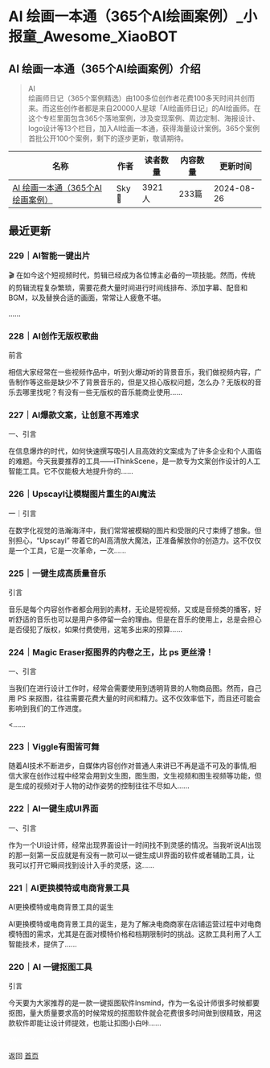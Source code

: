 # AI 绘画一本通（365个AI绘画案例）_小报童_Awesome_XiaoBOT

## AI 绘画一本通（365个AI绘画案例）介绍
> AI  
绘画师日记（365个案例精选）由100多位创作者花费100多天时间共创而来。而这些创作者都是来自20000人星球「AI绘画师日记」的AI绘画师。在这个专栏里面包含365个落地案例，涉及变现案例、周边定制、海报设计、logo设计等13个栏目，加入AI绘画一本通，获得海量设计案例。365个案例首批公开100个案例，剩下的逐步更新，敬请期待。  
  


|名称|作者|读者数量|内容数量|更新时间|
|---|---|---|---|---|
|[AI 绘画一本通（365个AI绘画案例）](https://xiaobot.net/p/yibentong?refer=9c3f1c95-a052-465a-9902-f6d75080262a)|Sky🏹|3921人|233篇|2024-08-26|

## 最近更新
### 229｜AI智能一键出片

🎬
在如今这个短视频时代，剪辑已经成为各位博主必备的一项技能。然而，传统的剪辑流程复杂繁琐，需要花费大量时间进行时间线排布、添加字幕、配音和BGM，以及替换合适的画面，常常让人疲惫不堪。

......

### 228｜AI创作无版权歌曲

前言

相信大家经常在一些视频作品中，听到火爆动听的背景音乐，我们做视频内容，广告制作等这些是缺少不了背景音乐的，但是又担心版权问题，怎么办？无版权的音乐去哪里找呢？有没有一些无版权的音乐能商业使用......

### 227｜AI爆款文案，让创意不再难求

一、引言

在信息爆炸的时代，如何快速撰写吸引人且高效的文案成为了许多企业和个人面临的难题。今天我要推荐的工具——iThinkScene，是一款专为文案创作设计的人工智能工具。它不仅能极大地提升你的......

### 226｜Upscayl让模糊图片重生的AI魔法

一｜引言

在数字化视觉的浩瀚海洋中，我们常常被模糊的图片和受限的尺寸束缚了想象。但别担心，“Upscayl”
带着它的AI高清放大魔法，正准备解放你的创造力。这不仅仅是一个工具，它是一次革命，一次......

### 225｜一键生成高质量音乐

引言

音乐是每个内容创作者都会用到的素材，无论是短视频，又或是音频类的播客，好听舒适的音乐也可以是用户多停留一会的理由。但是在音乐的使用上，总是会担心是否侵犯了版权，如果付费使用，这笔多出来的预算......

### 224｜Magic Eraser抠图界的内卷之王，比 ps 更丝滑！

一、引言

当我们在进行设计工作时，经常会需要使用到透明背景的人物商品图。然而，自己用 PS
来抠图，往往需要花费大量的时间和精力。这不仅效率低下，而且还可能会影响到我们的工作进度。

<......

### 223｜Viggle有图皆可舞

随着AI技术不断进步，自媒体内容创作对普通人来讲已不再是遥不可及的事情,相信大家在创作过程中经常会用到文生图，图生图，文生视频和图生视频等功能，但是生成的视频对于人物的动作姿势的控制往往不尽如人......

### 222｜AI一键生成UI界面

一、引言

作为一个UI设计师，经常出现界面设计一时间找不到灵感的情况。当我听说AI出现的那一刻第一反应就是有没有一款可以一键生成UI界面的软件或者辅助工具，让我可以打开它瞬间找到设计入手的灵感，这......

### 221｜AI更换模特或电商背景工具

AI更换模特或电商背景工具的诞生

AI更换模特或电商背景工具的诞生，是为了解决电商商家在店铺运营过程中对电商模特图的需求，尤其是在面对模特价格和档期限制时的挑战。这款工具利用了人工智能技术，提供了......

### 220｜AI 一键抠图工具

引言

今天要为大家推荐的是一款一键抠图软件Insmind，作为一名设计师很多时候都要抠图，量大质量要求高的时候常规的抠图软件就会花费很多时间做到很精致，用这款软件即能让设计师提效，也能让扣图小白咔......


<a href="https://github.com/Reno9527/awesome-xiaobot" style="color: white; text-decoration: none;">awesome-xiaobot</a>

返回 [首页](../README.md)
